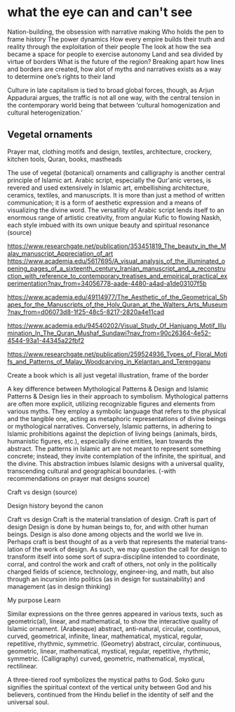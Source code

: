 # what the eye can and can't see

Nation-building, the obsession with narrative making 
Who holds the pen to frame history 
The power dynamics 
How every empire builds their truth and reality through the exploitation of their people
The look at how the sea became a space for people to exercise autonomy 
Land and sea divided by virtue of borders 
What is the future of the region? 
Breaking apart how lines and borders are created, how alot of myths and narratives exists as a way to determine one’s rights to their land 

Culture in late capitalism is tied to broad global forces, though, as Arjun Appadurai argues, the traffic is not all one way, with the central tension in the contemporary world being that between ‘cultural homogenization and cultural heterogenization.’

## Vegetal ornaments
Prayer mat, clothing motifs and design, textiles, architecture, crockery, kitchen tools, Quran, books, mastheads 

The use of vegetal (botanical) ornaments and calligraphy is another central principle of Islamic art. Arabic script, especially the Qur'anic verses, is revered and used extensively in Islamic art, embellishing architecture, ceramics, textiles, and manuscripts. It is more than just  a method of written communication; it is a form of aesthetic expression and a means of visualizing the divine word. The versatility of Arabic script lends itself to an enormous range of artistic creativity, from angular Kufic to flowing Naskh, each style imbued with its own unique beauty and spiritual resonance (source)

https://www.researchgate.net/publication/353451819_The_beauty_in_the_Malay_manuscript_Appreciation_of_art
https://www.academia.edu/5617695/A_visual_analysis_of_the_illuminated_opening_pages_of_a_sixteenth_century_Iranian_manuscript_and_a_reconstruction_with_reference_to_contemporary_treatises_and_empirical_practical_experimentation?nav_from=34056778-aade-4480-a4ad-a1de03107f5b

https://www.academia.edu/49114977/The_Aesthetic_of_the_Geometrical_Shapes_for_the_Manuscripts_of_the_Holy_Quran_at_the_Walters_Arts_Museum?nav_from=d06073d8-1f25-48c5-8217-2820a4e11cad

https://www.academia.edu/94540202/Visual_Study_Of_Hanjuang_Motif_Illumination_In_The_Quran_Mushaf_Sundawi?nav_from=90c26364-4e52-4544-93a1-44345a22fbf2

https://www.researchgate.net/publication/259524936_Types_of_Floral_Motifs_and_Patterns_of_Malay_Woodcarving_in_Kelantan_and_Terengganu



Create a book which is all just vegetal illustration, frame of the border

A  key  difference  between  Mythological Patterns  &  Design  and Islamic  Patterns  & Design  lies  in their approach  to  symbolism.  Mythological  patterns  are  often more explicit,  utilizing  recognizable  figures  and elements from various myths. They employ a symbolic language that refers to the physical and the tangible one,  acting  as metaphoric representations  of divine  beings or mythological  narratives. Conversely,  Islamic patterns, in adhering to Islamic prohibitions against the depiction of living beings (animals, birds, humanistic figures, etc.), especially divine entities, lean towards the abstract. The patterns in Islamic art are not meant to represent something concrete; instead, they invite contemplation of the infinite, the spiritual, and the divine. This  abstraction  imbues  Islamic  designs  with  a  universal  quality,  transcending  cultural  and  geographical boundaries.  (-with recommendations on prayer mat designs source)

Craft vs design (source)


Design history beyond the canon

Craft vs design
Craft is the material translation of design. Craft is part of design
Design is done by human beings to, for, and with other human beings. Design is also done among objects and the world we live in. Perhaps craft is best thought of as a verb that represents the material trans-lation of the work of design. As such, we may question the call for design to transform itself into some sort of supra-discipline intended to coordinate, corral, and control the work and craft of others, not only in the politically charged fields of science, technology, engineer-ing, and math, but also through an incursion into politics (as in design for sustainability) and management (as in design thinking)

My purpose
Learn 


Similar expressions on the three genres appeared in various texts, such as geometric(al), linear, and mathematical, to show the interactive quality of Islamic ornament. (Arabesque) abstract, anti-natural, circular, continuous, curved, geometrical, infinite, linear, mathematical, mystical, regular, repetitive, rhythmic, symmetric. (Geometry) abstract, circular, continuous, geometric, linear, mathematical, mystical, regular, repetitive, rhythmic, symmetric. (Calligraphy) curved, geometric, mathematical, mystical, rectilinear.

A three-tiered roof symbolizes the mystical paths to God. Soko guru signifies the spiritual context of the vertical unity between God and his believers, continued from the Hindu belief in the identity of self and the universal soul.



